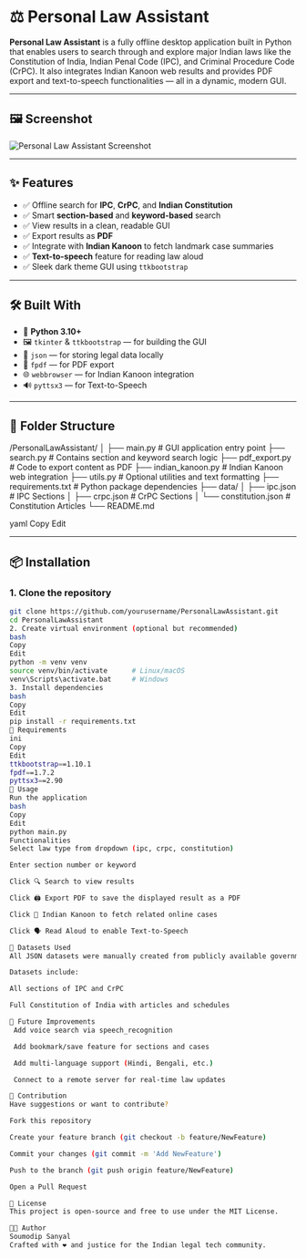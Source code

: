 # ⚖️ Personal Law Assistant

**Personal Law Assistant** is a fully offline desktop application built in Python that enables users to search through and explore major Indian laws like the Constitution of India, Indian Penal Code (IPC), and Criminal Procedure Code (CrPC). It also integrates Indian Kanoon web results and provides PDF export and text-to-speech functionalities — all in a dynamic, modern GUI.

---

## 🖼️ Screenshot

![Personal Law Assistant Screenshot](./📘%20Personal%20Law%20Assistant%2017_06_2025%204_50_23%20AM.png)

---

## ✨ Features

- ✅ Offline search for **IPC**, **CrPC**, and **Indian Constitution**  
- ✅ Smart **section-based** and **keyword-based** search  
- ✅ View results in a clean, readable GUI  
- ✅ Export results as **PDF**  
- ✅ Integrate with **Indian Kanoon** to fetch landmark case summaries  
- ✅ **Text-to-speech** feature for reading law aloud  
- ✅ Sleek dark theme GUI using `ttkbootstrap`

---

## 🛠️ Built With

- 🐍 **Python 3.10+**
- 🖼️ `tkinter` & `ttkbootstrap` — for building the GUI
- 📁 `json` — for storing legal data locally
- 📄 `fpdf` — for PDF export
- 🌐 `webbrowser` — for Indian Kanoon integration
- 🔊 `pyttsx3` — for Text-to-Speech

---

## 📁 Folder Structure

/PersonalLawAssistant/
│
├── main.py # GUI application entry point
├── search.py # Contains section and keyword search logic
├── pdf_export.py # Code to export content as PDF
├── indian_kanoon.py # Indian Kanoon web integration
├── utils.py # Optional utilities and text formatting
├── requirements.txt # Python package dependencies
├── data/
│ ├── ipc.json # IPC Sections
│ ├── crpc.json # CrPC Sections
│ └── constitution.json # Constitution Articles
└── README.md

yaml
Copy
Edit

---

## 📦 Installation

### 1. Clone the repository

```bash
git clone https://github.com/yourusername/PersonalLawAssistant.git
cd PersonalLawAssistant
2. Create virtual environment (optional but recommended)
bash
Copy
Edit
python -m venv venv
source venv/bin/activate      # Linux/macOS
venv\Scripts\activate.bat     # Windows
3. Install dependencies
bash
Copy
Edit
pip install -r requirements.txt
📂 Requirements
ini
Copy
Edit
ttkbootstrap==1.10.1
fpdf==1.7.2
pyttsx3==2.90
🚀 Usage
Run the application
bash
Copy
Edit
python main.py
Functionalities
Select law type from dropdown (ipc, crpc, constitution)

Enter section number or keyword

Click 🔍 Search to view results

Click 🖨 Export PDF to save the displayed result as a PDF

Click 📜 Indian Kanoon to fetch related online cases

Click 🗣 Read Aloud to enable Text-to-Speech

📘 Datasets Used
All JSON datasets were manually created from publicly available government resources.

Datasets include:

All sections of IPC and CrPC

Full Constitution of India with articles and schedules

🧪 Future Improvements
 Add voice search via speech_recognition

 Add bookmark/save feature for sections and cases

 Add multi-language support (Hindi, Bengali, etc.)

 Connect to a remote server for real-time law updates

🤝 Contribution
Have suggestions or want to contribute?

Fork this repository

Create your feature branch (git checkout -b feature/NewFeature)

Commit your changes (git commit -m 'Add NewFeature')

Push to the branch (git push origin feature/NewFeature)

Open a Pull Request

📜 License
This project is open-source and free to use under the MIT License.

👨‍💻 Author
Soumodip Sanyal
Crafted with ❤️ and justice for the Indian legal tech community.
